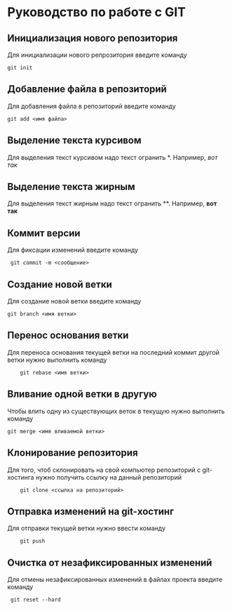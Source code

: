 # Руководство по работе с GIT

## Инициализация нового репозитория

Для инициализации нового репрозитория введите команду
```
git init
```

## Добавление файла в репозиторий

Для добавления файла в репозиторий введите команду
```
git add <имя файла>
```

## Выделение текста курсивом

Для выделения текст курсивом надо текст огранить *. Например, *вот так*

## Выделение текста жирным

Для выделения текст жирным надо текст огранить **. Например, **вот так**


## Коммит версии

Для фиксации изменений введите команду
```
 git commit -m <сообщение>
 ```

## Создание новой ветки

Для создание новой ветки введите команду
```
git branch <имя ветки>
```

## Перенос основания ветки

Для переноса основания текущей ветки на последний коммит другой ветки нужно выполнить команду
```
    git rebase <имя ветки>
```

## Вливание одной ветки в другую

Чтобы влить одну из существующих веток в текущую нужно выполнить команду
```
git merge <имя вливаемой ветки>
```


## Клонирование репозитория

Для того, чтоб склонировать на свой компьютер репозиторий с git-хостинга нужно получить ссылку на данный репозиторий

```
    git clone <ссылка на репозиторий>
```

## Отправка изменений на git-хостинг

Для отправки текущей ветки нужно ввести команду
```
    git push
```

## Очистка от незафиксированных изменений

Для отмены незафиксированных изменений в файлах проекта введите команду
```
 git reset --hard
```


